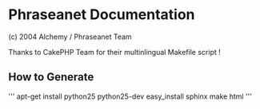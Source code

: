 # Phraseanet Documentation
(c) 2004 Alchemy / Phraseanet Team

Thanks to CakePHP Team for their multinlingual Makefile script !

## How to Generate
'''
apt-get install python25 python25-dev
easy_install sphinx
make html
'''

